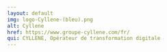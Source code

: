 ```yaml
---
layout: default
img: logo-Cyllene-(bleu).png
alt: Cyllene
href: https://www.groupe-cyllene.com/fr/
qui: CYLLENE, Opérateur de transformation digitale
---
```

